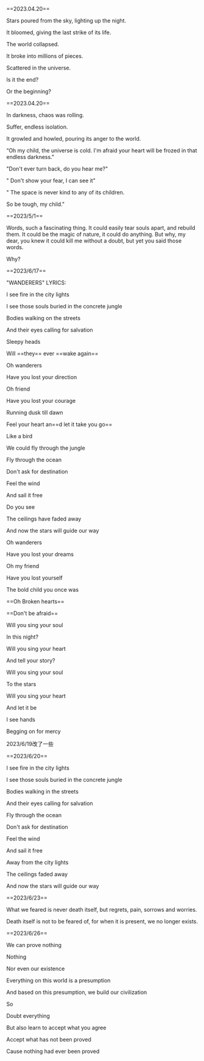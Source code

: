 ==2023.04.20==

Stars poured from the sky, lighting up the night.

It bloomed, giving the last strike of its life.

  

The world collapsed.

It broke into millions of pieces.

Scattered in the universe.

  

Is it the end?

Or the beginning?

  
  
  
  
  

==2023.04.20==

In darkness, chaos was rolling.

Suffer, endless isolation.

It growled and howled, pouring its anger to the world.

  
  

“Oh my child, the universe is cold. I'm afraid your heart will be frozed in that endless darkness."

"Don't ever turn back, do you hear me?"

" Don't show your fear, I can see it"

" The space is never kind to any of its children.

So be tough, my child."

  
  

==2023/5/1==

Words, such a fascinating thing. It could easily tear souls apart, and rebuild them. It could be the magic of nature, it could do anything. But why, my dear, you knew it could kill me without a doubt, but yet you said those words.

Why?

  
  
  

==2023/6/17==

"WANDERERS" LYRICS:

  

I see fire in the city lights

I see those souls buried in the concrete jungle

Bodies walking on the streets

And their eyes calling for salvation

Sleepy heads

Will ==they== ever ==wake again==

  
  

Oh wanderers

Have you lost your direction

Oh friend

Have you lost your courage

Running dusk till dawn

Feel your heart an==d let it take you go==

Like a bird

We could fly through the jungle

  
  

Fly through the ocean

Don't ask for destination

Feel the wind

And sail it free

Do you see

The ceilings have faded away

And now the stars will guide our way

  
  

Oh wanderers

Have you lost your dreams

Oh my friend

Have you lost yourself

The bold child you once was

==Oh Broken hearts==

==Don't be afraid==

  
  
  

Will you sing your soul

In this night?

Will you sing your heart

And tell your story?

Will you sing your soul

To the stars

Will you sing your heart

And let it be

  

I see hands

Begging on for mercy

  
  

2023/6/19改了一些

==2023/6/20==

I see fire in the city lights

I see those souls buried in the concrete jungle

Bodies walking in the streets

And their eyes calling for salvation

Fly through the ocean

Don't ask for destination

Feel the wind

And sail it free

Away from the city lights

The ceilings faded away

And now the stars will guide our way

==2023/6/23==

What we feared is never death itself, but regrets, pain, sorrows and worries.

Death itself is not to be feared of, for when it is present, we no longer exists.

  
  
  
  
  
  

==2023/6/26==

We can prove nothing

Nothing

Nor even our existence

Everything on this world is a presumption

And based on this presumption, we build our civilization

So

Doubt everything

But also learn to accept what you agree

Accept what has not been proved

Cause nothing had ever been proved